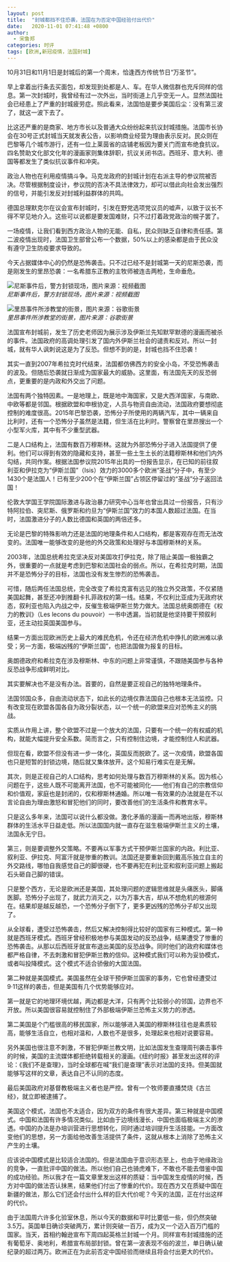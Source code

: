 ```yaml
---
layout: post
title:  "封城都挡不住恐袭，法国在为否定中国经验付出代价"
date:   2020-11-01 07:41:48 +0800
author: 
  - 宋鲁郑
categories: 时评
tags: [欧洲,新冠疫情，法国封城]
---
```

10月31日和11月1日是封城后的第一个周末，恰逢西方传统节日“万圣节”。

早上拿着出行条去买面包，却发现到处都是人、车。在华人微信群也充斥同样的信息。第一次封城时，我曾经有过一次外出，当时街道上几乎空无一人。显然法国社会已经患上了严重的封城疲劳症。照此看来，法国怕是要步美国后尘：没有第三波了，就这一波下去了。

比这还严重的是商家、地方市长以及普通大众纷纷起来抗议封城措施。法国市长协会在30号正式封城当天就发表公告，以影响商业经营为理由表示反对。民众则在巴黎等几个城市游行，还有一位上莱茵省的店铺老板因为要关门而宣布绝食抗议。四名赞助文化部文化年的漫画家则集体辞职，抗议关闭书店。西班牙、意大利、德国等都发生了类似抗议事件和冲突。

政治人物也在利用疫情搞斗争。马克龙政府的封城计划在右派主导的参议院被否决。尽管根据制度设计，参议院的否决不具法律效力，却可以借此向社会发出强烈的信号，并能引发反对封城利益群体的共鸣。

德国总理默克尔在议会宣布封城时，引发在野党选项党议员的嘘声，以致于议长不得不罕见地介入。这些可以说都是要发国难财，只不过打着政党政治的幌子罢了。

一场疫情，让我们看到西方政治人物的无能、自私，民众则缺乏自律和责任感。第二波疫情出现时，法国卫生部曾公布一个数据，50%以上的感染都是由于民众没有遵守卫生防疫要求导致的。

今天占据媒体中心的仍然是恐怖袭击。只不过已经不是封城第一天的尼斯恐袭，而是刚发生的里昂恐袭：一名希腊东正教的主牧师被连击两枪，生命垂危。

![尼斯事件后，警方封锁现场，图片来源：视频截图]({{site.url}}/assets/images/20201101111201791.jpg)  
*尼斯事件后，警方封锁现场，图片来源：视频截图*

![里昂事件所涉教堂的街景，图片来源：谷歌街景]({{site.url}}/assets/images/20201101111247564.jpg)  
*里昂事件所涉教堂的街景，图片来源：谷歌街景*

法国宣布封城前，发生了历史老师因为展示涉及伊斯兰先知默罕默德的漫画而被杀的事件。法国政府的高调处理引发了国内外伊斯兰社会的谴责和反对。所以一封城，就有华人讽刺说这是为了反恐。但想不到的是，封城也挡不住恐袭！

其实一直到2007年希拉克时代结束，法国都仿佛西方的安全小岛，不受恐怖袭击的波及。但随后恐袭就日渐成为国家最大的威胁。这里面，有法国先天的反恐弱点，更重要的是内政和外交出了问题。

法国有两个独特因素。一是地理上，既是地中海国家，又是大西洋国家，与南欧、中欧等都是邻国。根据欧盟和申根协定，人员与物资自由流动，法国政府要想彻底控制的难度很高。2015年巴黎恐袭，恐怖分子所使用的两辆汽车，其中一辆来自比利时，还有一个恐怖分子虽然是法籍，但生活在比利时。警察曾在里昂搜出一个小型军火库，其中有不少重型武器。

二是人口结构上，法国有数百万穆斯林。这就为外部恐怖分子进入法国提供了便利。他们可以得到有效的隐藏和支持，甚至一些土生土长的法籍穆斯林和他们内外勾结，共同作案。根据法国参议院2015年出具的一份报告显示，在已知的前往叙利亚和伊拉克为“伊斯兰国”（Isis）效力的3000多个欧洲“圣战”分子中，有至少1430个是法国人！已有至少200个在“伊斯兰国”占领区停留过的“圣战”分子返回法国！

伦敦大学国王学院国际激进与政治暴力研究中心当年也曾出具过一份报告，只有沙特阿拉伯、突尼斯、俄罗斯和约旦为“伊斯兰国”效力的本国人数超过法国。在当时，法国激进分子的人数比德国和英国的两倍还多。

无论是巴黎的特殊影响力还是法国的地理条件和人口结构，都是客观存在而无法改变的。法国唯一能够改变的是他的外交政策和处理好与本国穆斯林的关系。

2003年，法国总统希拉克坚决反对美国攻打伊拉克，除了阻止美国一极独霸之外，很重要的一点就是考虑到巴黎和法国社会的弱点。所以，在希拉克时期，法国并不是恐怖分子的目标，法国也没有发生惨烈的恐怖袭击。

可惜，随后两任法国总统，完全改变了希拉克富有远见的独立外交政策，不仅紧随美国起舞，甚至还冲到推翻卡扎菲政权的第一线。结果，不仅利比亚成为无政府状态，叙利亚也陷入内战之中，反催生极端伊斯兰势力做大。法国总统奥朗德在《权力的教训》（Les lecons du pouvoir）一书中透漏，当初就是他坚持要干预叙利亚，还主动拉英国美国参与。

结果一方面出现欧洲历史上最大的难民危机，令还在经济危机中挣扎的欧洲难以承受；另一方面，极端凶残的“伊斯兰国”，也把法国做为报复的目标。

奥朗德政府和希拉克在涉及穆斯林、中东的问题上非常谨慎，不跟随美国参与各种反恐战争形成鲜明对比。

其实要解决也不是没有办法。首要的，自然是要正视自己的独特地理条件。

法国邻国众多，自由流动状态下，如此长的边境仅靠法国自己也根本无法监控。只有改变现在欧盟各国各自为政分裂状态，以一个统一的欧盟来应对恐怖主义的挑战。

实质从作用上讲，整个欧盟不过是一个放大的法国，只要有一个统一的有权威的机构，就能大幅提升安全系数。简而言之，只有控制住边境，才能控制住人和武器。

但现在看，欧盟不但没有进一步一体化，英国反而脱欧了。这一次疫情，欧盟各国也只是短暂的封锁边境，随后就又集体放开。这个知易行难实在是无解。

其次，则是正视自己的人口结构，思考如何处理与数百万穆斯林的关系。因为核心问题在于，这些人既不可能离开法国，也不可能被同化——他们有自己的宗教信仰和价值观，家庭也是封闭的，仅和穆斯林通婚。所以唯一有效果的办法就是在不以言论自由为理由激怒和冒犯他们的同时，要改善他们的生活条件和教育水平。

只是这么多年来，法国可以说什么都没做。激化矛盾的漫画一而再地出版，穆斯林群体的生活水平日益走低。所以法国国内就一直存在滋生极端伊斯兰主义的土壤，法国永无宁日。

第三，则是要调整外交策略。不要再以军事方式干预伊斯兰国家的内政。利比亚、叙利亚、伊拉克、阿富汗就是惨重的教训。法国还是要重新回到戴高乐独立自主的外交路线，哪怕自我感觉自己的脚很硬，也不要再犯在利比亚和叙利亚问题上搬起石头砸自己脚的错误。

只是整个西方，无论是欧洲还是美国，其处理问题的逻辑思维就是头痛医头，脚痛医脚。恐怖分子出现了，就武力消灭之，以为万事大吉，却从不想危机的根源何在。结果却是越反越恐，一个恐怖分子倒下了，更多更凶残的恐怖分子却又出现了。  

从全球看，遭受过恐怖袭击，然后又解决控制得比较好的国家有三种模式。第一种就是西班牙模式。西班牙曾经积极地参与美国发动的反恐战争，结果遭受了惨重的恐怖袭击。从那以后西班牙就宣布退出美国的反恐战争。同时他们的政府和媒体也都严格自律，不去刺激和冒犯伊斯兰教的信仰。这种模式我们可以称为妥协模式，或者叫投降模式。这个模式不适合骄傲的大国法国。

第二种就是美国模式。美国虽然在全球干预伊斯兰国家的事务，它也曾经遭受过9·11这样的袭击，但是美国有几个优势能够应对。

第一就是它的地理环境优越，两边都是大洋，只有两个比较弱小的邻国，边界也不开放。所以美国很容易就控制住了外部极端伊斯兰恐怖主义势力的渗透。

第二美国是个门槛很高的移民国家，所以能够进入美国的穆斯林往往也是素质较高，能够生活自立，也相对温和，人数也不是很多，处理起来也相对说要容易。

另外美国也很注意不刺激，不冒犯伊斯兰教文明，比如法国发生查理周刊袭击事件的时候，美国的主流媒体都拒绝转载相关的漫画。《纽约时报》甚至发出这样的评论：《我们不是查理》，当时全球都在喊“我们是查理”表示对法国的支持。但美国就能够写这样的文章，表达自己不认同的态度。

最后美国政府对基督教极端主义者也是严控。曾有一个牧师要直播焚烧《古兰经》，就立即被逮捕了。

美国这个模式，法国也不太适合，因为双方的条件有很大差异。第三种就是中国模式。中国和法国有许多情况类似。比如由于边境线漫长，中国也面临极端主义的渗透。中国的办法是办培训营进行思想转化，同时通过培训提升生活技能。一方面改变他们的思想，另一方面给他改善生活提供了条件，这就从根本上消除了恐怖主义产生的土壤。

应该说中国模式是比较适合法国的。但是法国由于意识形态至上，也由于地缘政治的竞争，一直批评中国的做法。所以他们自己也骑虎难下，不敢也不能去借鉴中国的成功经验。所以我才在一篇文章里发出这样的质疑：当中国发生疫情的时候，西方对中国的做法否认抹黑，结果他们付出了惨重的代价。现在西方又在质疑中国在新疆的做法，那么它们还会付出什么样的巨大代价呢？今天的法国，正在付出这样的代价。

由于法国周六许多化验室休息，所以今天的数据和平时比要低一些，但仍然突破3.5万。英国单日确诊突破两万，累计则突破一百万，成为又一个迈入百万门槛的国家。当天，首相约翰逊宣布下周四起英格兰封城一个月。同样宣布封城措施的还有葡萄牙、奥地利，希腊宣布局部封锁。曾在第一波表现不俗的波兰，单日确认破纪录的超过两万。欧洲正在为此前否定中国经验而继续且将会付出更大的代价。